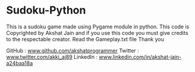# Sudoku-Python
This is a sudoku game made using Pygame module in python.
This code is Copyrighted by Akshat Jain and if you use this code you must give credits to the respectable creator.
 Read the Gameplay.txt file 
 Thank you
 
GitHub :  www.github.com/akshatprogrammer
Twitter : www.twitter.com/akki_aj89
LinkedIn : www.linkedin.com/in/akshat-jain-a24baa18a
